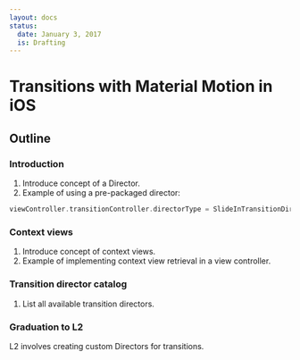 ```yaml
---
layout: docs
status:
  date: January 3, 2017
  is: Drafting
---
```


# Transitions with Material Motion in iOS

## Outline

### Introduction

1. Introduce concept of a Director.
2. Example of using a pre-packaged director:

```swift
viewController.transitionController.directorType = SlideInTransitionDirector.self
```

### Context views

1. Introduce concept of context views.
2. Example of implementing context view retrieval in a view controller.

### Transition director catalog

1. List all available transition directors.

### Graduation to L2

L2 involves creating custom Directors for transitions.
